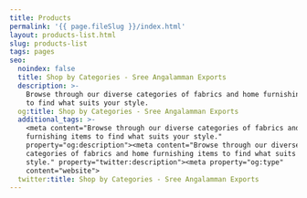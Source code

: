 ```yaml
---
title: Products
permalink: '{{ page.fileSlug }}/index.html'
layout: products-list.html
slug: products-list
tags: pages
seo:
  noindex: false
  title: Shop by Categories - Sree Angalamman Exports
  description: >-
    Browse through our diverse categories of fabrics and home furnishing items
    to find what suits your style.
  og:title: Shop by Categories - Sree Angalamman Exports
  additional_tags: >-
    <meta content="Browse through our diverse categories of fabrics and home
    furnishing items to find what suits your style."
    property="og:description"><meta content="Browse through our diverse
    categories of fabrics and home furnishing items to find what suits your
    style." property="twitter:description"><meta property="og:type"
    content="website">
  twitter:title: Shop by Categories - Sree Angalamman Exports
---
```



